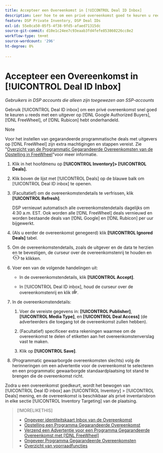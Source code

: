 ```yaml
---
title: Accepteer een Overeenkomst in [!UICONTROL Deal ID Inbox]
description: Leer hoe te om een privé overeenkomst goed te keuren u reeds met een uitgever op [!DNL Google Authorized Buyers], [!DNL FreeWheel], or [!DNL Rubicon] gebruikend identiteitskaart Inbox van de Overeenkomst hebt onderhandeld.
feature: DSP Private Inventory, DSP Deal IDs
exl-id: 55e8ca50-05f5-4f38-9fd5-afaed71315dc
source-git-commit: d10e1c24ee7c93eaab3fd4fefe853860226cc8e2
workflow-type: tm+mt
source-wordcount: '296'
ht-degree: 0%

---
```


# Accepteer een Overeenkomst in [!UICONTROL Deal ID Inbox]

*Gebruikers in DSP accounts die alleen zijn toegewezen aan SSP-accounts*

Gebruik [!UICONTROL Deal ID inbox] om een privé overeenkomst snel goed te keuren u reeds met een uitgever op [!DNL Google Authorized Buyers], [!DNL FreeWheel], of [!DNL Rubicon] hebt onderhandeld.

>[!NOTE]
>
>Voor het instellen van gegarandeerde programmatische deals met uitgevers op [!DNL FreeWheel] zijn extra machtigingen en stappen vereist. Zie &quot;[Overzicht van de Programmatic Gegarandeerde Overeenkomsten van de Opstelling in FreeWheel](freewheel-overview.md)&quot;voor meer informatie.

1. Klik in het hoofdmenu op **[!UICONTROL Inventory]> [!UICONTROL Deals].**

1. Klik boven de lijst met [!UICONTROL Deals] op de blauwe balk om [!UICONTROL Deal ID inbox] te openen.

1. (Facultatief) om de overeenkomstendetails te verfrissen, klik **[!UICONTROL Refresh]**.

   DSP vernieuwt automatisch alle overeenkomstendetails dagelijks om 4:30 a.m. EST. Ook worden alle [!DNL FreeWheel] deals vernieuwd en worden bestaande deals van [!DNL Google] en [!DNL Rubicon] per uur bijgewerkt.

1. (Als u eerder de overeenkomst genegeerd) klik **[!UICONTROL Ignored Deals]** tabel.

1. Om de overeenkomstendetails, zoals de uitgever en de data te herzien en te bevestigen, de curseur over de overeenkomstenrij te houden en ![Overzicht](/help/dsp/assets/review.png) te klikken.

1. Voer een van de volgende handelingen uit:

   * In de overeenkomstendetails, klik **[!UICONTROL Accept]**.

   * In [!UICONTROL Deal ID inbox], houd de curseur over de overeenkomstenrij en klik ![Accept](/help/dsp/assets/accept.png).

1. In de overeenkomstendetails:
   1. Voer de vereiste gegevens in: **[!UICONTROL Publisher]**, **[!UICONTROL Media Type]**, en **[!UICONTROL Deal Access]** (de adverteerders die toegang tot de overeenkomst zullen hebben).
   1. (Facultatief) specificeer extra rekeningen waarmee om de overeenkomst te delen of etiketten aan het overeenkomstenverslag vast te maken.

   1. Klik op **[!UICONTROL Save]**.

1. (Programmatic gewaarborgde overeenkomsten slechts) volg de herinneringen om een advertentie voor de overeenkomst te selecteren en een programmatic gewaarborgde standaardplaatsing tot stand te brengen die de overeenkomst richt.

Zodra u een overeenkomst goedkeurt, wordt het bewogen van [!UICONTROL Deal ID inbox] aan [!UICONTROL Inventory] > [!UICONTROL Deals] mening, en de overeenkomst is beschikbaar als privé inventarisbron in elke sectie [!UICONTROL Inventory Targeting] van de plaatsing.

>[!MORELIKETHIS]
>
>* [Ongeveer identiteitskaart Inbox van de Overeenkomst](deal-id-inbox-about.md)
>* [Opstelling een Programma Gegarandeerde Overeenkomst](programmatic-guaranteed-set-up.md)
>* [Verzend een Advertentie voor een Programma Gegarandeerde Overeenkomst met [!DNL FreeWheel]](freewheel-submit.md)
>* [Ongeveer Programma Gegarandeerde Overeenkomsten](programmatic-guaranteed-about.md)
>* [Overzicht van voorraadfuncties](inventory-overview.md)

